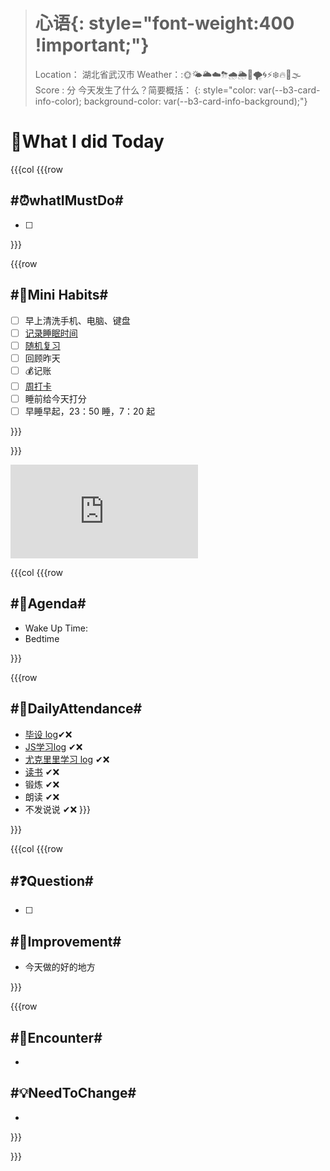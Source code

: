 
> # **心语**{: style="font-weight:400 !important;"}
> Location： 湖北省武汉市
> Weather：:🌞🌤🌥☁️⛈🌧🌦🌈🌪🌀⚡❄️🔥🌊🌫
> Score : 分
> 今天发生了什么？简要概括：
{: style="color: var(--b3-card-info-color); background-color: var(--b3-card-info-background);"}

# 💠What I did Today





{{{col
{{{row
## #⏰whatIMustDo#

* [ ] 

}}}


{{{row
## #💪Mini Habits#

* [ ] 早上清洗手机、电脑、键盘
* [ ] [记录睡眠时间](siyuan://blocks/20210827100508-3mkmbeu)
* [ ] [随机复习](siyuan://blocks/20210722172300-eiqyduh)
* [ ] 回顾昨天
* [ ] 💰记账
* [ ] [周打卡](siyuan://blocks/20210830231007-w7cvvku)
* [ ] 睡前给今天打分
* [ ] 早睡早起，23：50 睡，7：20 起

}}}


}}}

<iframe src="http://127.0.0.1:6806/widgets/Clock-Pac" data-src="http://127.0.0.1:6806/widgets/Clock-Pac" data-subtype="widget" border="0" frameborder="no" framespacing="0" allowfullscreen="true"></iframe>

{{{col
{{{row
## #📅Agenda#

* Wake Up Time:
* Bedtime

}}}


{{{row
## #📣DailyAttendance#

* [毕设 log](siyuan://blocks/20210919001311-p1k7szh)✔❌
* [JS学习log](siyuan://blocks/20211026002237-r3tsy8s) ✔❌
* [尤克里里学习 log](siyuan://blocks/20211106124402-1wwcpb9) ✔❌
* [读书](siyuan://blocks/20211110005637-uj4cugf) ✔❌
* 锻炼 ✔❌
* 朗读 ✔❌
* 不发说说 ✔❌
}}}


}}}


{{{col
{{{row
## #❓Question#


* [ ] 

## #🤪Improvement#

* 今天做的好的地方
  

}}}


{{{row


## #📮Encounter#

* 

## #💡NeedToChange#

* 

}}}

}}}


